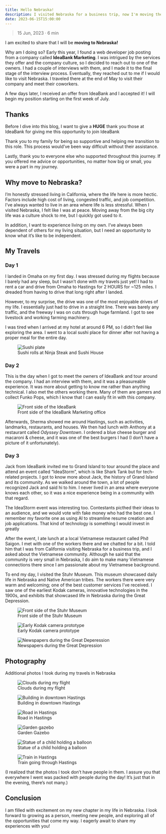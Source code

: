 ```yaml
---
title: Hello Nebraska!
description: I visited Nebraska for a business trip, now I'm moving there in July! I discuss the events that led up to my relocation, how moving there will benefit me, and my experiences in Nebraska
date: 2023-06-15T15:00:00
---
```


> 15 Jun, 2023 · 6 min

I am excited to share that I will be **moving to Nebraska!**

Why am I doing so? Early this year, I found a web developer job posting from a
company called **IdeaBank Marketing**. I was intrigued by the services they offer
and the company culture, so I decided to reach out to one of the owners. I had a
couple of interviews with them, and I made it to the final stage of the
interview process. Eventually, they reached out to me if I would like to visit
Nebraska. I traveled there at the end of May to visit their company and meet
their coworkers.

A few days later, I received an offer from IdeaBank and I accepted it! I will
begin my position starting on the first week of July.

## Thanks

Before I dive into this blog, I want to give a **HUGE** thank you those at
IdeaBank for giving me this opportunity to join IdeaBank

Thank you to my family for being so supportive and helping me transition to this
role. This process would&rsquo;ve been way difficult without their assistance.

Lastly, thank you to everyone else who supported throughout this journey. If you
offered me advice or opportunities, no matter how big or small, you were a part
in my journey.

## Why move to Nebraska?

I&rsquo;m honestly stressed living in California, where the life here is more hectic.
Factors include high cost of living, congested traffic, and job competition.
I&rsquo;ve always wanted to live in an area where life is less stressful. When I
visited Nebraska, I felt like I was at peace. Moving away from the big city life
was a culture shock to me, but I quickly got used to it.

In addition, I want to experience living on my own. I&rsquo;ve always been dependent of
others for my living situation, but I need an opportunity to know what it&rsquo;s like
to be independent.

## My Travels

### Day 1

I landed in Omaha on my first day. I was stressed during my flights because I barely had any sleep, but I wasn&rsquo;t done with my travels just yet! I had to rent a car and drive from Omaha to Hastings for 2 HOURS for ~125 miles. I dreaded from having to drive that long right after I landed.

However, to my surprise, the drive was one of the most enjoyable drives of my
life. I essentially just had to drive in a straight line. There was barely any
traffic, and the freeway I was on cuts through huge farmland. I got to see
livestock and working farming machinery.

I was tired when I arrived at my hotel at around 6 PM, so I didn&rsquo;t feel like
exploring the area. I went to a local sushi place for dinner after not having a
proper meal for the entire day.

<figure>

<img src="https://res.cloudinary.com/buraiyen/image/upload/c_scale,w_800/v1620240510/BEN_Website/blog/HelloNebraska/BEN_sushi.webp" alt="Sushi plate" />

<figcaption>Sushi rolls at Ninja Steak and Sushi House</figcaption>

</figure>

### Day 2

This is the day when I got to meet the owners of IdeaBank and tour around the
company. I had an interview with them, and it was a pleasureable experience.
It was more about getting to know me rather than anything technical. I also met
the others working there. Many of them are gamers and collect Funko Pops, which
I know that I can easily fit in with this company.

<figure>

<img src="https://res.cloudinary.com/buraiyen/image/upload/c_scale,w_800/v1620240510/BEN_Website/blog/HelloNebraska/BEN_ideabank.webp" alt="Front side of the IdeaBank" />

<figcaption>Front side of the IdeaBank Marketing office</figcaption>

</figure>

Afterwards, Sherma showed me around Hastings, such as activities, landmarks,
restaurants, and houses. We then had lunch with Anthony at a restaurant called
_Odyssey Downtown_. I ordered a blue cheese burger and macaroni & cheese, and it
was one of the best burgers I had (I don&rsquo;t have a picture of it unfortunately).

### Day 3

Jack from IdeaBank invited me to Grand Island to tour around the place and
attend an event called &ldquo;IdeaStorm&rdquo;, which is like Shark Tank but for
tech-related projects. I got to know more about Jack, the history of Grand
Island and its community. As we walked around the town, a lot of people
recognized Jack and said hi to him. I never lived in an area where everyone
knows each other, so it was a nice experience being in a community with that
regard.

The IdeaStorm event was interesting too. Contestants picthed their ideas to an
audience, and we would vote with fake money who had the best one. I remember my
favorite one as using AI to streamline resume creation and job applications.
That kind of technology is something I would invest in greatly

After the event, I ate lunch at a local Vietnamese restaurant called Phở Saigon.
I met with one of the workers there and we chatted for a bit. I told him that I
was from California visiting Nebraska for a business trip, and I asked about the
Vietnamese community. Although he said that the community is very small in
Nebraska, I do aim to make many Vietnamese connections there since I am
passionate about my Vietnamese background.

To end my day, I visited the Stuhr Museum. This museum showcased daily life in
Nebraska and Native American tribes. The workers there were very warm and
welcoming; one of the best customer services I&rsquo;ve received. I saw one of the
earliest Kodak cameras, innovative technologies in the 1900s, and exhibits that
showcased life in Nebraska during the Great Depression.

<figure>

<img src="https://res.cloudinary.com/buraiyen/image/upload/c_scale,w_800/v1620240510/BEN_Website/blog/HelloNebraska/BEN_stuhr.webp" alt="Front side of the Stuhr Museum" />

<figcaption>Front side of the Stuhr Museum</figcaption>

</figure>

<figure>

<img src="https://res.cloudinary.com/buraiyen/image/upload/c_scale,w_800/v1620240510/BEN_Website/blog/HelloNebraska/BEN_kodak.webp" alt="Early Kodak camera prototype" />

<figcaption>Early Kodak camera prototype</figcaption>

</figure>

<figure>

<img src="https://res.cloudinary.com/buraiyen/image/upload/c_scale,w_800/v1686808905/BEN_Website/blog/HelloNebraska/BEN_newspapers.webp" alt="Newspapers during the Great Deperession" />

<figcaption>Newspapers during the Great Depression</figcaption>

</figure>

## Photography

Additional photos I took during my travels in Nebraska

<figure>

<img src="https://res.cloudinary.com/buraiyen/image/upload/c_scale,w_800/v1686808905/BEN_Website/blog/HelloNebraska/BEN_clouds.webp" alt="Clouds during my flight" />

<figcaption>Clouds during my flight</figcaption>

</figure>

<figure>

<img src="https://res.cloudinary.com/buraiyen/image/upload/c_scale,w_800/v1686808905/BEN_Website/blog/HelloNebraska/BEN_building.webp" alt="Building in downtown Hastings" />

<figcaption>Building in downtown Hastings</figcaption>

</figure>

<figure>

<img src="https://res.cloudinary.com/buraiyen/image/upload/c_scale,w_800/v1686808905/BEN_Website/blog/HelloNebraska/BEN_road.webp" alt="Road in Hastings" />

<figcaption>Road in Hastings</figcaption>

</figure>

<figure>

<img src="https://res.cloudinary.com/buraiyen/image/upload/c_scale,w_800/v1686808905/BEN_Website/blog/HelloNebraska/BEN_gazebo.webp" alt="Garden gazebo" />

<figcaption>Garden Gazebo</figcaption>

</figure>

<figure>

<img src="https://res.cloudinary.com/buraiyen/image/upload/c_scale,w_800/v1686808905/BEN_Website/blog/HelloNebraska/BEN_statue.webp" alt="Statue of a child holding a balloon" />

<figcaption>Statue of a child holding a balloon</figcaption>

</figure>

<figure>

<img src="https://res.cloudinary.com/buraiyen/image/upload/c_scale,w_800/v1686808905/BEN_Website/blog/HelloNebraska/BEN_train.webp" alt="Train in Hastings" />

<figcaption>Train going through Hastings</figcaption>

</figure>

(I realized that the photos I took don&rsquo;t have people in them. I assure you that everywhere I went was packed with people during the day! It&rsquo;s just that in the evening, there&rsquo;s not many.)

## Conclusion

I am filled with excitement on my new chapter in my life in Nebraska. I
look forward to growing as a person, meeting new people, and exploring all of
the opportunities that come my way. I eagerly await to share my experiences with
you!
